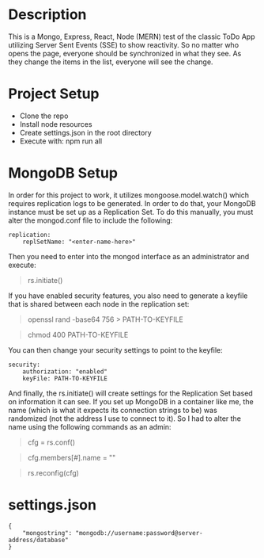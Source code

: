 # Description
This is a Mongo, Express, React, Node (MERN) test of the classic ToDo App utilizing Server Sent Events (SSE) to show reactivity. So no matter who opens the page, everyone should be synchronized in what they see. As they change the items in the list, everyone will see the change. 

# Project Setup
* Clone the repo
* Install node resources
* Create settings.json in the root directory
* Execute with: npm run all

# MongoDB Setup
In order for this project to work, it utilizes mongoose.model.watch() which requires replication logs to be generated. In order to do that, your MongoDB instance must be set up as a Replication Set. To do this manually, you must alter the mongod.conf file to include the following:
```
replication:
    replSetName: "<enter-name-here>"
```
Then you need to enter into the mongod interface as an administrator and execute:
> rs.initiate()

If you have enabled security features, you also need to generate a keyfile that is shared between each node in the replication set:
> openssl rand -base64 756 > PATH-TO-KEYFILE

> chmod 400 PATH-TO-KEYFILE

You can then change your security settings to point to the keyfile:
```
security:
    authorization: "enabled"
    keyFile: PATH-TO-KEYFILE
```
And finally, the rs.initiate() will create settings for the Replication Set based on information it can see. If you set up MongoDB in a container like me, the name (which is what it expects its connection strings to be) was randomized (not the address I use to connect to it). So I had to alter the name using the following commands as an admin:
> cfg = rs.conf()

> cfg.members[#].name = "<enter-public-address>"

> rs.reconfig(cfg)

# settings.json
```
{
    "mongostring": "mongodb://username:password@server-address/database"
}
```